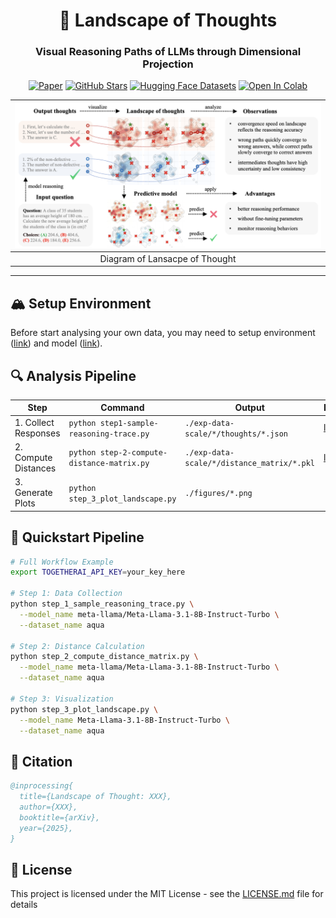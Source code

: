 <div align="center">

<h1>🌌 Landscape of Thoughts</h1>
<h3>Visual Reasoning Paths of LLMs through Dimensional Projection</h3>

[![Paper](https://img.shields.io/badge/arXiv-2311.03191-b31b1b)](https://arxiv.org/abs/2311.03191)
[![GitHub Stars](https://img.shields.io/github/stars/tmlr-group/DeepInception?style=social)](https://github.com/tmlr-group/DeepInception)
[![Hugging Face Datasets](https://img.shields.io/badge/%F0%9F%A4%97-Datasets-blue)](https://huggingface.co/datasets/GazeEzio/Landscape-of-Thought)
[![Open In Colab](https://colab.research.google.com/assets/colab-badge.svg)](https://colab.research.google.com/drive/13P51V3D6B89iZQjJ3Qaim2bBWOmTLoHe?usp=sharing)

|     ![demo](imgs/demo.png)     |
| :----------------------------: |
| Diagram of Lansacpe of Thought |

</div>

---

<!-- > [!TIP]
> Hello -->
<!-- > [!CAUTION]
> Hello -->

## 🏔️ Setup Environment

Before start analysing your own data, you may need to setup environment ([link](<(res/setup_environment.md)>)) and model ([link](res/setup_model.md)).

## 🔍 Analysis Pipeline

| Step                 | Command                                    | Output                                     | Documents                              |
| -------------------- | ------------------------------------------ | ------------------------------------------ | -------------------------------------- |
| 1. Collect Responses | `python step1-sample-reasoning-trace.py`   | `./exp-data-scale/*/thoughts/*.json`       | [link](./res/setup_environment.md#L43) |
| 2. Compute Distances | `python step-2-compute-distance-matrix.py` | `./exp-data-scale/*/distance_matrix/*.pkl` | [link](./res/setup_environment.md#L71) |
| 3. Generate Plots    | `python step_3_plot_landscape.py`          | `./figures/*.png`                          |                                        |

## 🚀 Quickstart Pipeline

```bash
# Full Workflow Example
export TOGETHERAI_API_KEY=your_key_here

# Step 1: Data Collection
python step_1_sample_reasoning_trace.py \
  --model_name meta-llama/Meta-Llama-3.1-8B-Instruct-Turbo \
  --dataset_name aqua

# Step 2: Distance Calculation
python step_2_compute_distance_matrix.py \
  --model_name meta-llama/Meta-Llama-3.1-8B-Instruct-Turbo \
  --dataset_name aqua

# Step 3: Visualization
python step_3_plot_landscape.py \
  --model_name Meta-Llama-3.1-8B-Instruct-Turbo \
  --dataset_name aqua
```

## 📜 Citation

```bibtex
@inprocessing{
  title={Landscape of Thought: XXX},
  author={XXX},
  booktitle={arXiv},
  year={2025},
}
```

## 📝 License

This project is licensed under the MIT License - see the [LICENSE.md](LICENSE.md) file for details
